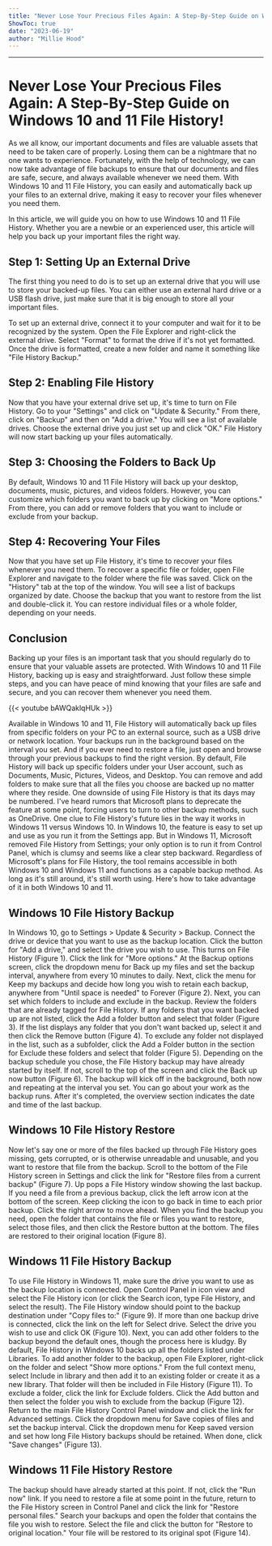 ```yaml
---
title: "Never Lose Your Precious Files Again: A Step-By-Step Guide on Windows 10 and 11 File History!"
ShowToc: true 
date: "2023-06-19"
author: "Millie Hood"
---
```

*****
# Never Lose Your Precious Files Again: A Step-By-Step Guide on Windows 10 and 11 File History!

As we all know, our important documents and files are valuable assets that need to be taken care of properly. Losing them can be a nightmare that no one wants to experience. Fortunately, with the help of technology, we can now take advantage of file backups to ensure that our documents and files are safe, secure, and always available whenever we need them. With Windows 10 and 11 File History, you can easily and automatically back up your files to an external drive, making it easy to recover your files whenever you need them.

In this article, we will guide you on how to use Windows 10 and 11 File History. Whether you are a newbie or an experienced user, this article will help you back up your important files the right way.

## Step 1: Setting Up an External Drive

The first thing you need to do is to set up an external drive that you will use to store your backed-up files. You can either use an external hard drive or a USB flash drive, just make sure that it is big enough to store all your important files.

To set up an external drive, connect it to your computer and wait for it to be recognized by the system. Open the File Explorer and right-click the external drive. Select "Format" to format the drive if it's not yet formatted. Once the drive is formatted, create a new folder and name it something like "File History Backup."

## Step 2: Enabling File History

Now that you have your external drive set up, it's time to turn on File History. Go to your "Settings" and click on "Update & Security." From there, click on "Backup" and then on "Add a drive." You will see a list of available drives. Choose the external drive you just set up and click "OK." File History will now start backing up your files automatically.

## Step 3: Choosing the Folders to Back Up

By default, Windows 10 and 11 File History will back up your desktop, documents, music, pictures, and videos folders. However, you can customize which folders you want to back up by clicking on "More options." From there, you can add or remove folders that you want to include or exclude from your backup.

## Step 4: Recovering Your Files

Now that you have set up File History, it's time to recover your files whenever you need them. To recover a specific file or folder, open File Explorer and navigate to the folder where the file was saved. Click on the "History" tab at the top of the window. You will see a list of backups organized by date. Choose the backup that you want to restore from the list and double-click it. You can restore individual files or a whole folder, depending on your needs.

## Conclusion

Backing up your files is an important task that you should regularly do to ensure that your valuable assets are protected. With Windows 10 and 11 File History, backing up is easy and straightforward. Just follow these simple steps, and you can have peace of mind knowing that your files are safe and secure, and you can recover them whenever you need them.

{{< youtube bAWQaklqHUk >}} 



Available in Windows 10 and 11, File History will automatically back up files from specific folders on your PC to an external source, such as a USB drive or network location. Your backups run in the background based on the interval you set. And if you ever need to restore a file, just open and browse through your previous backups to find the right version.
By default, File History will back up specific folders under your User account, such as Documents, Music, Pictures, Videos, and Desktop. You can remove and add folders to make sure that all the files you choose are backed up no matter where they reside. 
One downside of using File History is that its days may be numbered. I've heard rumors that Microsoft plans to deprecate the feature at some point, forcing users to turn to other backup methods, such as OneDrive.
One clue to File History's future lies in the way it works in Windows 11 versus Windows 10. In Windows 10, the feature is easy to set up and use as you run it from the Settings app. But in Windows 11, Microsoft removed File History from Settings; your only option is to run it from Control Panel, which is clumsy and seems like a clear step backward.
Regardless of Microsoft's plans for File History, the tool remains accessible in both Windows 10 and Windows 11 and functions as a capable backup method. As long as it's still around, it's still worth using. Here's how to take advantage of it in both Windows 10 and 11.

 
## Windows 10 File History Backup


In Windows 10, go to Settings > Update & Security > Backup. Connect the drive or device that you want to use as the backup location. Click the button for "Add a drive," and select the drive you wish to use. This turns on File History (Figure 1).
Click the link for "More options." At the Backup options screen, click the dropdown menu for Back up my files and set the backup interval, anywhere from every 10 minutes to daily. Next, click the menu for Keep my backups and decide how long you wish to retain each backup, anywhere from "Until space is needed" to Forever (Figure 2).
Next, you can set which folders to include and exclude in the backup. Review the folders that are already tagged for File History. If any folders that you want backed up are not listed, click the Add a folder button and select that folder (Figure 3).
If the list displays any folder that you don't want backed up, select it and then click the Remove button (Figure 4).
To exclude any folder not displayed in the list, such as a subfolder, click the Add a Folder button in the section for Exclude these folders and select that folder (Figure 5).
Depending on the backup schedule you chose, the File History backup may have already started by itself. If not, scroll to the top of the screen and click the Back up now button (Figure 6).
The backup will kick off in the background, both now and repeating at the interval you set. You can go about your work as the backup runs. After it's completed, the overview section indicates the date and time of the last backup.

 
## Windows 10 File History Restore


Now let's say one or more of the files backed up through File History goes missing, gets corrupted, or is otherwise unreadable and unusable, and you want to restore that file from the backup. Scroll to the bottom of the File History screen in Settings and click the link for "Restore files from a current backup" (Figure 7).
Up pops a File History window showing the last backup. If you need a file from a previous backup, click the left arrow icon at the bottom of the screen. Keep clicking the icon to go back in time to each prior backup. Click the right arrow to move ahead. When you find the backup you need, open the folder that contains the file or files you want to restore, select those files, and then click the Restore button at the bottom. The files are restored to their original location (Figure 8).

 
## Windows 11 File History Backup


To use File History in Windows 11, make sure the drive you want to use as the backup location is connected. Open Control Panel in icon view and select the File History icon (or click the Search icon, type File History, and select the result). The File History window should point to the backup destination under "Copy files to:" (Figure 9).
If more than one backup drive is connected, click the link on the left for Select drive. Select the drive you wish to use and click OK (Figure 10).
Next, you can add other folders to the backup beyond the default ones, though the process here is kludgy. By default, File History in Windows 10 backs up all the folders listed under Libraries. To add another folder to the backup, open File Explorer, right-click on the folder and select "Show more options." From the full context menu, select Include in library and then add it to an existing folder or create it as a new library. That folder will then be included in File History (Figure 11).
To exclude a folder, click the link for Exclude folders. Click the Add button and then select the folder you wish to exclude from the backup (Figure 12).
Return to the main File History Control Panel window and click the link for Advanced settings. Click the dropdown menu for Save copies of files and set the backup interval. Click the dropdown menu for Keep saved version and set how long File History backups should be retained. When done, click "Save changes" (Figure 13).

 
## Windows 11 File History Restore


The backup should have already started at this point. If not, click the "Run now" link. If you need to restore a file at some point in the future, return to the File History screen in Control Panel and click the link for "Restore personal files." Search your backups and open the folder that contains the file you wish to restore. Select the file and click the button for "Restore to original location." Your file will be restored to its original spot (Figure 14).




